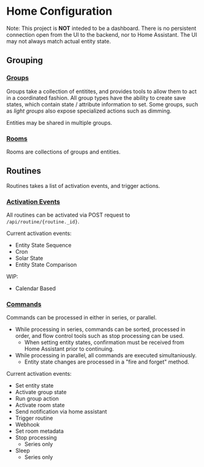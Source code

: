 # Home Configuration

Note: This project is **NOT** inteded to be a dashboard. There is no persistent connection open from the UI to the backend, nor to Home Assistant. The UI may not always match actual entity state.

## Grouping

### [Groups](docs/groups.md)

Groups take a collection of entitites, and provides tools to allow them to act in a coordinated fashion. All group types have the ability to create save states, which contain state / attribute information to set. Some groups, such as *light groups* also expose specialized actions such as dimming.

Entities may be shared in multiple groups.

### [Rooms](docs/room.md)

Rooms are collections of groups and entities.

## Routines

Routines takes a list of activation events, and trigger actions.

### [Activation Events](docs/routines-activate.md)

All routines can be activated via POST request to `/api/routine/{routine._id}`.

Current activation events:

- Entity State Sequence
- Cron
- Solar State
- Entity State Comparison

WIP:

- Calendar Based

### [Commands](docs/routine-command.md)

Commands can be processed in either in series, or parallel.

- While processing in series, commands can be sorted, processed in order, and flow control tools such as stop processing can be used.
  - When setting entity states, confirmation must be received from Home Assistant prior to continuing.
- While processing in parallel, all commands are executed simultaniously.
  - Entity state changes are processed in a "fire and forget" method.

Current activation events:

- Set entity state
- Activate group state
- Run group action
- Activate room state
- Send notification via home assistant
- Trigger routine
- Webhook
- Set room metadata
- Stop processing
  - Series only
- Sleep
  - Series only
